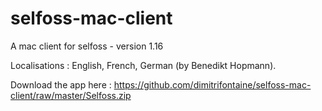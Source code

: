 # selfoss-mac-client
A mac client for selfoss - version 1.16

Localisations :
English, French, German (by Benedikt Hopmann).

Download the app here :
https://github.com/dimitrifontaine/selfoss-mac-client/raw/master/Selfoss.zip
